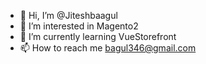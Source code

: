 - 👋 Hi, I’m @Jiteshbaagul
- 👀 I’m interested in Magento2
- 🌱 I’m currently learning VueStorefront
- 📫 How to reach me bagul346@gmail.com
<!---
Jiteshbaagul/Jiteshbaagul is a ✨ special ✨ repository because its `README.md` (this file) appears on your GitHub profile.
You can click the Preview link to take a look at your changes.
--->
